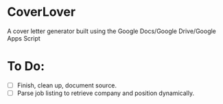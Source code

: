 # CoverLover
A cover letter generator built using the Google Docs/Google Drive/Google Apps Script

# To Do:
- [ ] Finish, clean up, document source.
- [ ] Parse job listing to retrieve company and position dynamically.
